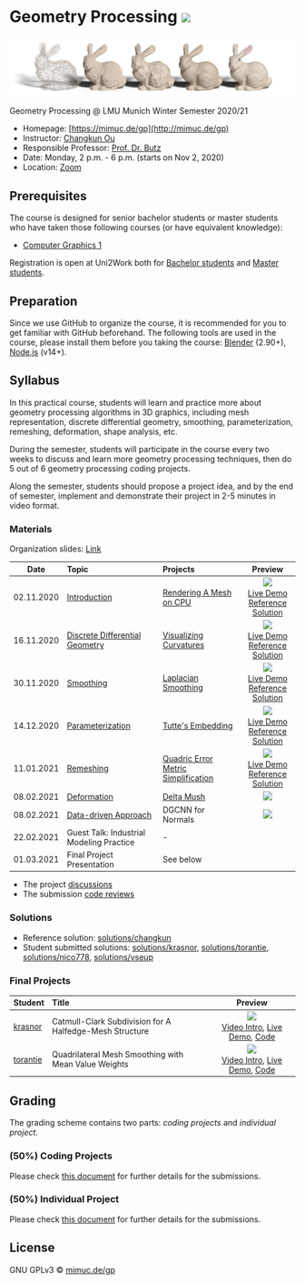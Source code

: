 # Geometry Processing ![](https://changkun.de/urlstat?mode=github&repo=mimuc/gp)

[![](./assets/teaser-medium.png)](./assets/teaser.png)

Geometry Processing @ LMU Munich Winter Semester 2020/21

- Homepage: [https://mimuc.de/gp](http://mimuc.de/gp)
- Instructor: [Changkun Ou](https://www.medien.ifi.lmu.de/team/changkun.ou/)
- Responsible Professor: [Prof. Dr. Butz](https://www.medien.ifi.lmu.de/team/andreas.butz/)
- Date: Monday, 2 p.m. - 6 p.m. (starts on Nov 2, 2020)
- Location: [Zoom](https://lmu-munich.zoom.us/j/98754182746)

## Prerequisites

The course is designed for senior bachelor students or master students
who have taken those following courses (or have equivalent knowledge):

- [Computer Graphics 1](https://www.medien.ifi.lmu.de/lehre/ss20/cg1/)

Registration is open at Uni2Work both for [Bachelor students](https://uni2work.ifi.lmu.de/course/W20/IfI/GP) and [Master students](https://uni2work.ifi.lmu.de/course/W20/IfI/PGP).
## Preparation

Since we use GitHub to organize the course, it is recommended for you to get familiar with GitHub beforehand. The following tools are used in the course, please install them before you taking the course: [Blender](https://www.blender.org/) (2.90+), [Node.js](https://nodejs.org/en/) (v14+).

## Syllabus

In this practical course, students will learn and practice more about geometry processing algorithms in 3D graphics, including mesh representation, discrete differential geometry, smoothing, parameterization, remeshing, deformation, shape analysis, etc.

During the semester, students will participate in the course every two weeks to discuss and learn more geometry processing techniques, then do 5 out of 6 geometry processing coding projects.

Along the semester, students should propose a project idea, and by the end of semester, implement and demonstrate their project in 2-5 minutes in video format.

### Materials

Organization slides: [Link](./slides/gp-ws2021-00-org.pdf)

| Date | Topic | Projects | Preview |
|:----:|:------|:-----------------|:---:|
| 02.11.2020 | [Introduction](./slides/gp-ws2021-01-intro.pdf) | [Rendering A Mesh on CPU](./homeworks/1-intro) | <img src="./assets/proj1.png" width="200"/> </br>[Live Demo](https://changkun.github.io/gp/ws2021/1-intro/)</br>[Reference Solution](https://github.com/mimuc/gp/tree/ws2021/homeworks/solutions/changkun/1-intro) |
| 16.11.2020 | [Discrete Differential Geometry](./slides/gp-ws2021-02-ddg.pdf) | [Visualizing Curvatures](./homeworks/2-ddg) | <img src="./assets/proj2.png" width="200"/> </br>[Live Demo](https://changkun.github.io/gp/ws2021/2-ddg/)<br/>[Reference Solution](https://github.com/mimuc/gp/tree/ws2021/homeworks/solutions/changkun/2-ddg) |
| 30.11.2020 | [Smoothing](./slides/gp-ws2021-03-smooth.pdf) | [Laplacian Smoothing](./homeworks/3-smooth/) | <img src="./assets/proj3.png" width="200"/> </br>[Live Demo](https://changkun.github.io/gp/ws2021/3-smooth/)<br/>[Reference Solution](https://github.com/mimuc/gp/tree/ws2021/homeworks/solutions/changkun/3-smooth) |
| 14.12.2020 | [Parameterization](./slides/gp-ws2021-04-param.pdf) | [Tutte's Embedding](./homeworks/4-param/) | <img src="./assets/proj4.png" width="200"/> </br>[Live Demo](https://changkun.github.io/gp/ws2021/4-param/)<br/>[Reference Solution](https://github.com/mimuc/gp/tree/ws2021/homeworks/solutions/changkun/4-param) |
| 11.01.2021 | [Remeshing](./slides/gp-ws2021-05-remesh.pdf) | [Quadric Error Metric Simplification](./homeworks/5-remesh/) | <img src="./assets/proj5.png" width="200"/> </br>[Live Demo](https://changkun.github.io/gp/ws2021/5-remesh/)<br/>[Reference Solution](https://github.com/mimuc/gp/tree/ws2021/homeworks/solutions/changkun/5-remesh) |
| 08.02.2021 | [Deformation](./slides/gp-ws2021-06-deform.pdf)  | [Delta Mush](./homeworks/6-deform/README.md) | <img src="./assets/proj6.png" width="200"/> |
| 08.02.2021 | [Data-driven Approach](./slides/gp-ws2021-07-dda.pdf) | DGCNN for Normals | ![](./homeworks/) |
| 22.02.2021 | Guest Talk: Industrial Modeling Practice | - |
| 01.03.2021 | Final Project Presentation | See below |

- The project [discussions](https://github.com/mimuc/gp/discussions)
- The submission [code reviews](https://github.com/mimuc/gp/pulls?q=is%3Apr+is%3Aclosed+label%3Areviewed)

### Solutions

- Reference solution: [solutions/changkun](./homeworks/solutions/changkun)
- Student submitted solutions: [solutions/krasnor](./homeworks/solutions/krasnor), [solutions/torantie](./homeworks/solutions/torantie), [solutions/nico778](./homeworks/solutions/nico778), [solutions/vseup](./homeworks/solutions/vseup)

### Final Projects

| Student | Title | Preview |
|:--|:--|:--:|
|[krasnor](https://github.com/krasnor)|Catmull-Clark Subdivision for A Halfedge-Mesh Structure| <img src="./assets/submit1.png" width="255"/> </br> [Video Intro](https://youtu.be/GRI_i9wvukw), [Live Demo](https://changkun.github.io/gp/ws2021/final-krasnor/), [Code](./projects/krasnor/README.md)|
|[torantie](https://github.com/torantie)|Quadrilateral Mesh Smoothing with Mean Value Weights| <img src="./assets/submit2.png" width="255"/> </br>[Video Intro](https://youtu.be/bVtcDBfH6eU), [Live Demo](https://changkun.github.io/gp/ws2021/final-torantie/), [Code](./projects/torantie/README.md)|

## Grading

The grading scheme contains two parts: _coding projects_ and _individual project_.

### (50%) Coding Projects

Please check [this document](./homeworks/README.md) for further details for the submissions.

### (50%) Individual Project

Please check [this document](./projects/README.md) for further details for the submissions.

## License

GNU GPLv3 &copy; [mimuc.de/gp](https://mimuc.de/gp)